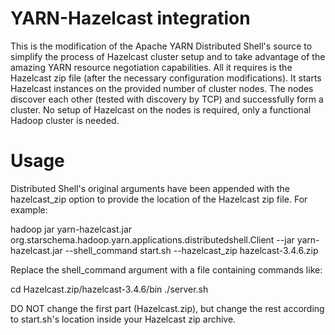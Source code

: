 YARN-Hazelcast integration
==========================

This is the modification of the Apache YARN Distributed Shell's source to simplify the process of Hazelcast cluster setup and to take advantage of the amazing YARN resource negotiation capabilities. All it requires is the Hazelcast zip file (after the necessary configuration modifications). It starts Hazelcast instances on the provided number of cluster nodes. The nodes discover each other (tested with discovery by TCP) and successfully form a cluster. No setup of Hazelcast on the nodes is required, only a functional Hadoop cluster is needed. 

Usage
=====

Distributed Shell's original arguments have been appended with the hazelcast_zip option to provide the location of the Hazelcast zip file. For example: 

hadoop jar yarn-hazelcast.jar org.starschema.hadoop.yarn.applications.distributedshell.Client --jar yarn-hazelcast.jar --shell_command start.sh --hazelcast_zip hazelcast-3.4.6.zip 

Replace the shell_command argument with a file containing commands like:
 
cd Hazelcast.zip/hazelcast-3.4.6/bin
./server.sh

DO NOT change the first part (Hazelcast.zip), but change the rest according to start.sh's location inside your Hazelcast zip archive.


